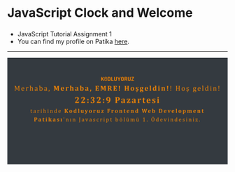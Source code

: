 # JavaScript Clock and Welcome
### 
- JavaScript Tutorial Assignment 1
- You can find my profile on Patika [here](https://app.patika.dev/emreren).
---
![Patika-javascript-odev-1](./Screenshot.png)